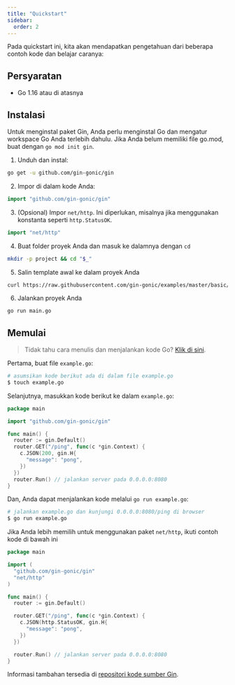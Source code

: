 ```yaml
---
title: "Quickstart"
sidebar:
  order: 2
---
```


Pada quickstart ini, kita akan mendapatkan pengetahuan dari beberapa contoh kode dan belajar caranya:

## Persyaratan

- Go 1.16 atau di atasnya

## Instalasi

Untuk menginstal paket Gin, Anda perlu menginstal Go dan mengatur workspace Go Anda terlebih dahulu.
Jika Anda belum memiliki file go.mod, buat dengan `go mod init gin`.

1. Unduh dan instal:

```sh
go get -u github.com/gin-gonic/gin
```

2. Impor di dalam kode Anda:

```go
import "github.com/gin-gonic/gin"
```

3. (Opsional) Impor `net/http`. Ini diperlukan, misalnya jika menggunakan konstanta seperti `http.StatusOK`.

```go
import "net/http"
```

4. Buat folder proyek Anda dan masuk ke dalamnya dengan `cd`

```sh
mkdir -p project && cd "$_"
```

5. Salin template awal ke dalam proyek Anda

```sh
curl https://raw.githubusercontent.com/gin-gonic/examples/master/basic/main.go > main.go
```

6. Jalankan proyek Anda

```sh
go run main.go
```

## Memulai

> Tidak tahu cara menulis dan menjalankan kode Go? [Klik di sini](https://golang.org/doc/code.html).

Pertama, buat file `example.go`:

```sh
# asumsikan kode berikut ada di dalam file example.go
$ touch example.go
```

Selanjutnya, masukkan kode berikut ke dalam `example.go`:

```go
package main

import "github.com/gin-gonic/gin"

func main() {
  router := gin.Default()
  router.GET("/ping", func(c *gin.Context) {
    c.JSON(200, gin.H{
      "message": "pong",
    })
  })
  router.Run() // jalankan server pada 0.0.0.0:8080
}
```

Dan, Anda dapat menjalankan kode melalui `go run example.go`:

```sh
# jalankan example.go dan kunjungi 0.0.0.0:8080/ping di browser
$ go run example.go
```

Jika Anda lebih memilih untuk menggunakan paket `net/http`, ikuti contoh kode di bawah ini

```go
package main

import (
  "github.com/gin-gonic/gin"
  "net/http"
)

func main() {
  router := gin.Default()

  router.GET("/ping", func(c *gin.Context) {
    c.JSON(http.StatusOK, gin.H{
      "message": "pong",
    })
  })

  router.Run() // jalankan server pada 0.0.0.0:8080
}
```

Informasi tambahan tersedia di [repositori kode sumber Gin](https://github.com/gin-gonic/gin/blob/master/docs/doc.md).
